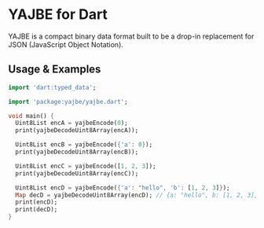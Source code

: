 # YAJBE for Dart

YAJBE is a compact binary data format built to be a drop-in replacement for JSON (JavaScript Object Notation).

## Usage & Examples
```dart
import 'dart:typed_data';

import 'package:yajbe/yajbe.dart';

void main() {
  Uint8List encA = yajbeEncode(0);
  print(yajbeDecodeUint8Array(encA));

  Uint8List encB = yajbeEncode({'a': 0});
  print(yajbeDecodeUint8Array(encB));

  Uint8List encC = yajbeEncode([1, 2, 3]);
  print(yajbeDecodeUint8Array(encC));

  Uint8List encD = yajbeEncode({'a': "hello", 'b': [1, 2, 3]});
  Map decD = yajbeDecodeUint8Array(encD); // {a: "hello", b: [1, 2, 3]}
  print(encD);
  print(decD);
}
```
